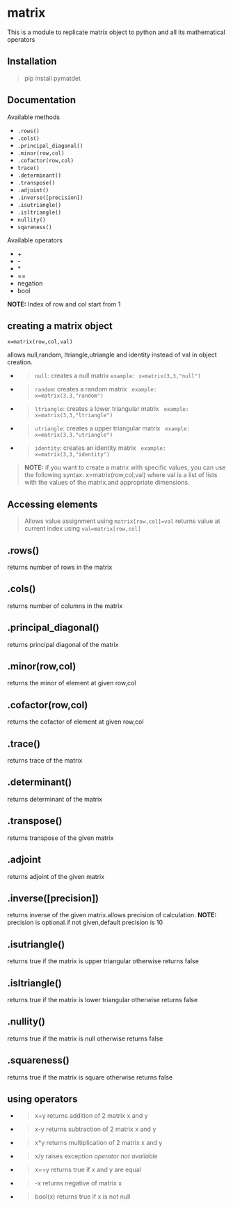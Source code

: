 # matrix

This is a module to replicate matrix object to python and all its mathematical operators

## Installation

>pip install pymatdet

## Documentation

Available methods
-   `.rows()`
-   `.cols()`
-   `.principal_diagonal()`
-   `.minor(row,col)`
-   `.cofactor(row,col)`
-   `trace()`
-   `.determinant()`
-   `.transpose()`
-   `.adjoint()`
-   `.inverse([precision])`
-   `.isutriangle()`
-   `.isltriangle()`
-   `nullity()`
-   `sqareness()`

Available operators
-   \+
-   \-
-   \*
-   ==
-   negation
-   bool
  

**NOTE:** Index of row and col start from 1

## creating a matrix object

```x=matrix(row,col,val)```

allows null,random, ltriangle,utriangle and identity instead of val in object creation.
-   >`null`: creates a null matrix
    >   `example: x=matrix(3,3,"null")`
-   >`random`: creates a random matrix
    >   ` example: x=matrix(3,3,"random")`
-   >`ltriangle`: creates a lower triangular matrix
    >   ` example: x=matrix(3,3,"ltriangle")`
-   >`utriangle`: creates a upper triangular matrix
    >   ` example: x=matrix(3,3,"utriangle")`
-   >`identity`: creates an identity matrix
    >   ` example: x=matrix(3,3,"identity")`

>**NOTE:** if you want to create a matrix with specific values, you can use the following syntax:
>x=matrix(row,col,val)
>where val is a list of lists with the values of the matrix.and appropriate dimensions.

## Accessing elements
>Allows value assignment using `matrix[row,col]=val`
>returns value at current index using `val=matrix[row,col]`

## .rows() 

returns number of rows in the matrix

## .cols()

returns number of columns in the matrix

## .principal_diagonal()
returns principal diagonal of the matrix

## .minor(row,col)

returns the minor of element at given row,col

## .cofactor(row,col)

returns the cofactor of element at given row,col

## .trace()
returns trace of the matrix

## .determinant()

returns determinant of the matrix

## .transpose()

returns transpose of the given matrix

## .adjoint

returns adjoint of the given matrix

## .inverse([precision])

returns inverse of the given matrix.allows precision of calculation.
**NOTE:** precision is optional.if not given,default precision is 10

## .isutriangle()
returns true if the matrix is upper triangular
otherwise returns false

## .isltriangle()
returns true if the matrix is lower triangular
otherwise returns false

## .nullity()
returns true if the matrix is null
otherwise returns false

## .squareness()
returns true if the matrix is square
otherwise returns false

## using operators

-   > x+y
    >returns addition of 2 matrix x and y


-   >x-y
    >returns subtraction of 2 matrix x and y


-   > x*y
    >returns multiplication of 2 matrix x and y


-   >x/y
    >raises exception *operator not available*

-   >x==y
    >returns true if x and y are equal
  
-   >-x
    >returns negative of matrix x

-   >bool(x)
    >returns true if x is not null